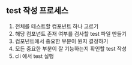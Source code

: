 ## test 작성 프로세스
1. 전체를 테스트할 컴포넌트 하나 고르기
2. 해당 컴포넌트 존재 여부를 검사할 test 파일 만들기
3. 컴포넌트에서 중요한 부분이 뭔지 결정하기
4. 모든 중요한 부분이 잘 기능하는지 확인할 test 작성
5. cli 에서 test 실행